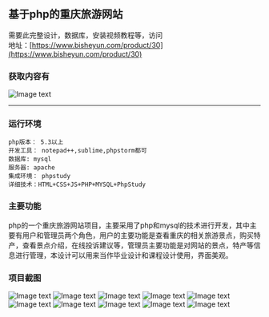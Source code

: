 ## 基于php的重庆旅游网站

需要此完整设计，数据库，安装视频教程等，访问   
地址：[https://www.bisheyun.com/product/30](https://www.bisheyun.com/product/30)

### 获取内容有
![Image text](https://www.bisheyun.com/uploads/images/wangEditor/202105/26/prouduct_1621995589_lshLVecCnU.jpg)


***
### 运行环境 
```
php版本： 5.3以上
开发工具： notepad++,sublime,phpstorm都可
数据库: mysql
服务器: apache
集成环境： phpstudy
详细技术：HTML+CSS+JS+PHP+MYSQL+PhpStudy
```
### 主要功能 
php的一个重庆旅游网站项目，主要采用了php和mysql的技术进行开发，其中主要有用户和管理员两个角色，用户的主要功能是查看重庆的相关旅游景点，购买特产，查看景点介绍，在线投诉建议等，管理员主要功能是对网站的景点，特产等信息进行管理，本设计可以用来当作毕业设计和课程设计使用，界面美观。
### 项目截图  
  ![Image text](https://www.bisheyun.com/uploads/images/wangEditor/202105/26/prouduct_1621996159_LItObphNms.jpg)
  ![Image text](https://www.bisheyun.com/uploads/images/wangEditor/202105/26/prouduct_1621996381_ZiBWqgPA7e.jpg)
  ![Image text](https://www.bisheyun.com/uploads/images/wangEditor/202105/26/prouduct_1621996381_ryWc3o2INS.jpg)
  ![Image text](https://www.bisheyun.com/uploads/images/wangEditor/202105/26/prouduct_1621996381_eu8vGTeDVc.jpg)
  ![Image text](https://www.bisheyun.com/uploads/images/wangEditor/202105/26/prouduct_1621996394_fckUQ5rf5p.jpg)
  ![Image text](https://www.bisheyun.com/uploads/images/wangEditor/202105/26/prouduct_1621996394_dT72WMtL7f.jpg)
  ![Image text](https://www.bisheyun.com/uploads/images/wangEditor/202105/26/prouduct_1621996414_QWE8rNKm26.jpg)
  ![Image text](https://www.bisheyun.com/uploads/images/wangEditor/202105/26/prouduct_1621996414_nKIajrYNI3.jpg)
  ![Image text](https://www.bisheyun.com/uploads/images/wangEditor/202105/26/prouduct_1621996426_T3zdRY6XUM.jpg)
  ![Image text](https://www.bisheyun.com/uploads/images/wangEditor/202105/26/prouduct_1621996426_hi6bZwJYoj.jpg)
